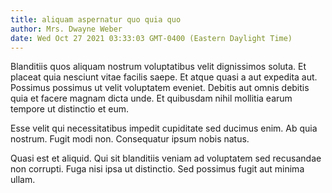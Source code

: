 ```yaml
---
title: aliquam aspernatur quo quia quo
author: Mrs. Dwayne Weber
date: Wed Oct 27 2021 03:33:03 GMT-0400 (Eastern Daylight Time)
---
```

Blanditiis quos aliquam nostrum voluptatibus velit dignissimos soluta. Et placeat quia nesciunt vitae facilis saepe. Et atque quasi a aut expedita aut. Possimus possimus ut velit voluptatem eveniet. Debitis aut omnis debitis quia et facere magnam dicta unde. Et quibusdam nihil mollitia earum tempore ut distinctio et eum.

 Esse velit qui necessitatibus impedit cupiditate sed ducimus enim. Ab quia nostrum. Fugit modi non. Consequatur ipsum nobis natus.

 Quasi est et aliquid. Qui sit blanditiis veniam ad voluptatem sed recusandae non corrupti. Fuga nisi ipsa ut distinctio. Sed possimus fugit aut minima ullam.
